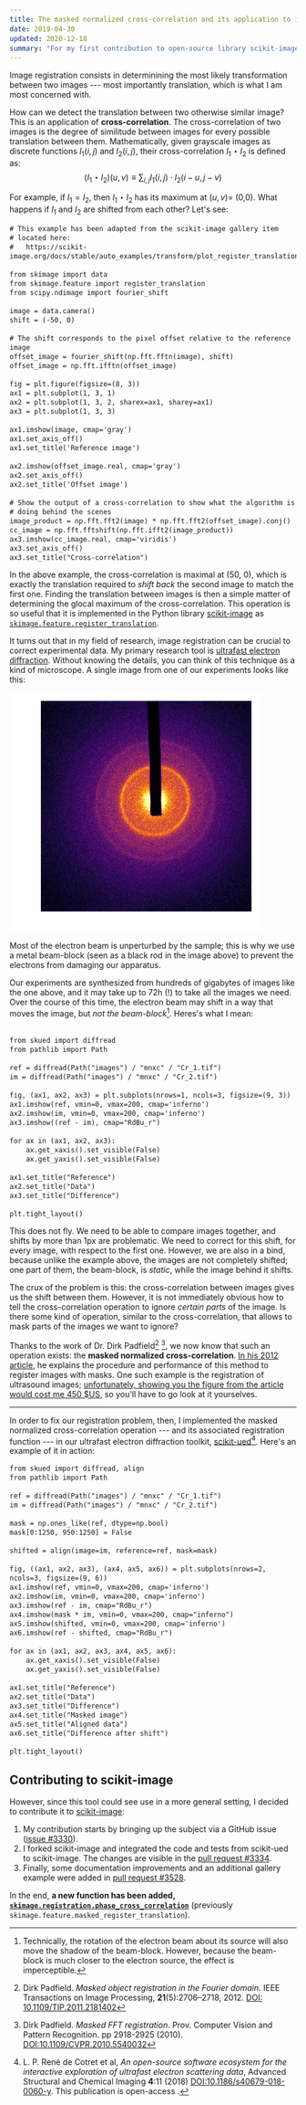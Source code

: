 ```yaml
---
title: The masked normalized cross-correlation and its application to image registration
date: 2019-04-30
updated: 2020-12-18
summary: "For my first contribution to open-source library scikit-image, I implemented the masked normalized cross-correlation. This post details the why and how this happened."
---
```


Image registration consists in determinining the most likely transformation between two images --- most importantly translation, which is what I am most concerned with.

How can we detect the translation between two otherwise similar image? This is an application of **cross-correlation**. The cross-correlation of two images is the degree of similitude between images for every possible translation between them. Mathematically, given grayscale images as discrete functions $I_1(i,j)$ and $I_2(i,j)$, their cross-correlation $I_1 \star I_2$ is defined as:
$$
    (I_1 \star I_2)(u, v) \equiv \sum_{i,j} I_1(i, j) \cdot I_2(i - u, j - v)
$$

For example, if $I_1 = I_2$, then $I_1 \star I_2$ has its maximum at $(u,v) =$ (0,0). What happens if $I_1$ and $I_2$ are shifted from each other? Let's see:

```{.python .matplotlib caption="The cross-correlation between shifted images exhibits a global maxima at the location corresponding to relative translation."}
# This example has been adapted from the scikit-image gallery item
# located here:
#   https://scikit-image.org/docs/stable/auto_examples/transform/plot_register_translation.html

from skimage import data
from skimage.feature import register_translation
from scipy.ndimage import fourier_shift

image = data.camera()
shift = (-50, 0)

# The shift corresponds to the pixel offset relative to the reference image
offset_image = fourier_shift(np.fft.fftn(image), shift)
offset_image = np.fft.ifftn(offset_image)

fig = plt.figure(figsize=(8, 3))
ax1 = plt.subplot(1, 3, 1)
ax2 = plt.subplot(1, 3, 2, sharex=ax1, sharey=ax1)
ax3 = plt.subplot(1, 3, 3)

ax1.imshow(image, cmap='gray')
ax1.set_axis_off()
ax1.set_title('Reference image')

ax2.imshow(offset_image.real, cmap='gray')
ax2.set_axis_off()
ax2.set_title('Offset image')

# Show the output of a cross-correlation to show what the algorithm is
# doing behind the scenes
image_product = np.fft.fft2(image) * np.fft.fft2(offset_image).conj()
cc_image = np.fft.fftshift(np.fft.ifft2(image_product))
ax3.imshow(cc_image.real, cmap='viridis')
ax3.set_axis_off()
ax3.set_title("Cross-correlation")
```

In the above example, the cross-correlation is maximal at (50, 0), which is exactly the translation required to *shift back* the second image to match the first one. Finding the translation between images is then a simple matter of determining the glocal maximum of the cross-correlation. This operation is so useful that it is implemented in the Python library [scikit-image](https://scikit-image.org) as [`skimage.feature.register_translation`](https://scikit-image.org/docs/stable/api/skimage.feature.html#skimage.feature.register_translation).

It turns out that in my field of research, image registration can be crucial to correct experimental data. My primary research tool is [ultrafast electron diffraction](http://www.physics.mcgill.ca/siwicklab). Without knowing the details, you can think of this technique as a kind of microscope. A single image from one of our experiments looks like this:

![An electron diffraction pattern of polycrystalline chromium.](/images/mnxc/Cr_1.png)

Most of the electron beam is unperturbed by the sample; this is why we use a metal beam-block (seen as a black rod in the image above) to prevent the electrons from damaging our apparatus.

Our experiments are synthesized from hundreds of gigabytes of images like the one above, and it may take up to 72h (!) to take all the images we need. Over the course of this time, the electron beam may shift in a way that moves the image, but *not the beam-block*[^1]. Heres's what I mean:

```{.python .matplotlib caption="Here is the difference between two equivalent images, acquired a few hours apart. The shift between them is evident in the third panel."}

from skued import diffread
from pathlib import Path

ref = diffread(Path("images") / "mnxc" / "Cr_1.tif")
im = diffread(Path("images") / "mnxc" / "Cr_2.tif")

fig, (ax1, ax2, ax3) = plt.subplots(nrows=1, ncols=3, figsize=(9, 3))
ax1.imshow(ref, vmin=0, vmax=200, cmap='inferno')
ax2.imshow(im, vmin=0, vmax=200, cmap='inferno')
ax3.imshow((ref - im), cmap="RdBu_r")

for ax in (ax1, ax2, ax3):
    ax.get_xaxis().set_visible(False)
    ax.get_yaxis().set_visible(False)

ax1.set_title("Reference")
ax2.set_title("Data")
ax3.set_title("Difference")

plt.tight_layout()
```

This does not fly. We need to be able to compare images together, and shifts by more than 1px are problematic. We need to correct for this shift, for every image, with respect to the first one. However, we are also in a bind, because unlike the example above, the images are not completely shifted; one part of them, the beam-block, is *static*, while the image behind it shifts. 

The crux of the problem is this: the cross-correlation between images gives us the shift between them. However, it is not immediately obvious how to tell the cross-correlation operation to ignore *certain parts* of the image. Is there some kind of operation, similar to the cross-correlation, that allows to mask parts of the images we want to ignore? 

Thanks to the work of Dr. Dirk Padfield[^2] [^3], we now know that such an operation exists: the **masked normalized cross-correlation**. [In his 2012 article](https://doi.org/10.1109/TIP.2011.2181402), he explains the procedure and performance of this method to register images with masks. One such example is the registration of ultrasound images; [unfortunately, showing you the figure from the article would cost me 450 $US](/images/mnxc/criminal.png), so you'll have to go look at it yourselves.

<hr>

In order to fix our registration problem, then, I implemented the masked normalized cross-correlation operation --- and its associated registration function --- in our ultrafast electron diffraction toolkit, [scikit-ued](https://scikit-ued.rtfd.io)[^4]. Here's an example of it in action:

```{.python .matplotlib caption="Using the masked-normalized cross-correlation to align two diffraction patterns of polycrystalline chromium. The mask shown tells the algorithm to ignore the beam-block of both images."}
from skued import diffread, align
from pathlib import Path

ref = diffread(Path("images") / "mnxc" / "Cr_1.tif")
im = diffread(Path("images") / "mnxc" / "Cr_2.tif")

mask = np.ones_like(ref, dtype=np.bool)
mask[0:1250, 950:1250] = False

shifted = align(image=im, reference=ref, mask=mask)

fig, ((ax1, ax2, ax3), (ax4, ax5, ax6)) = plt.subplots(nrows=2, ncols=3, figsize=(9, 6))
ax1.imshow(ref, vmin=0, vmax=200, cmap='inferno')
ax2.imshow(im, vmin=0, vmax=200, cmap='inferno')
ax3.imshow(ref - im, cmap="RdBu_r")
ax4.imshow(mask * im, vmin=0, vmax=200, cmap="inferno")
ax5.imshow(shifted, vmin=0, vmax=200, cmap='inferno')
ax6.imshow(ref - shifted, cmap="RdBu_r")

for ax in (ax1, ax2, ax3, ax4, ax5, ax6):
    ax.get_xaxis().set_visible(False)
    ax.get_yaxis().set_visible(False)

ax1.set_title("Reference")
ax2.set_title("Data")
ax3.set_title("Difference")
ax4.set_title("Masked image")
ax5.set_title("Aligned data")
ax6.set_title("Difference after shift")

plt.tight_layout()
```

## Contributing to scikit-image

However, since this tool could see use in a more general setting, I decided to contribute it to [scikit-image](https://scikit-image.org/):

1. My contribution starts by bringing up the subject via a GitHub issue ([issue #3330](https://github.com/scikit-image/scikit-image/issues/3330)). 
2. I forked scikit-image and integrated the code and tests from scikit-ued to scikit-image. The changes are visible in the [pull request #3334](https://github.com/scikit-image/scikit-image/pull/3334). 
3. Finally, some documentation improvements and an additional gallery example were added in [pull request #3528](https://github.com/scikit-image/scikit-image/pull/3528).

In the end, **a new function has been added, [`skimage.registration.phase_cross_correlation`](https://scikit-image.org/docs/stable/api/skimage.registration.html#skimage.registration.phase_cross_correlation)** (previously `skimage.feature.masked_register_translation`).

[^1]: Technically, the rotation of the electron beam about its source will also move the shadow of the beam-block. However, because the beam-block is much closer to the electron source, the effect is imperceptible.

[^2]: Dirk Padfield. *Masked object registration in the Fourier domain*. IEEE Transactions on Image Processing, **21**(5):2706–2718, 2012. [DOI: 10.1109/TIP.2011.2181402](https://doi.org/10.1109/TIP.2011.2181402)

[^3]: Dirk Padfield. *Masked FFT registration*. Prov. Computer Vision and Pattern Recognition. pp 2918-2925 (2010). [DOI:10.1109/CVPR.2010.5540032](https://doi.org/10.1109/CVPR.2010.5540032)

[^4]: L. P. René de Cotret et al, _An open-source software ecosystem for the interactive exploration of ultrafast electron scattering data_, Advanced Structural and Chemical Imaging __4__:11 (2018) [DOI:10.1186/s40679-018-0060-y](https://ascimaging.springeropen.com/articles/10.1186/s40679-018-0060-y). This publication is open-access<i class="ai ai-open-access"></i> .